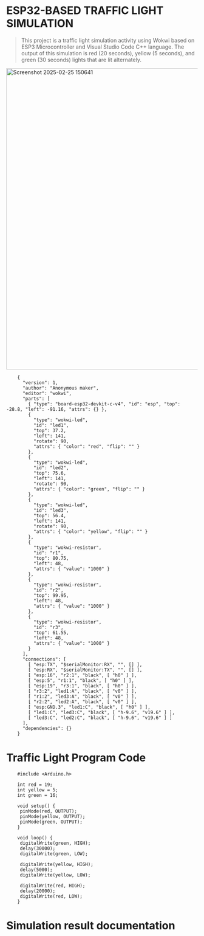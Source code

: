 # ESP32-BASED TRAFFIC LIGHT SIMULATION
> This project is a traffic light simulation activity using Wokwi based on ESP3 Microcontroller and Visual Studio Code C++ language. The output of this simulation is red (20 seconds), yellow (5 seconds), and green (30 seconds) lights that are lit alternately.
<img width="793" alt="Screenshot 2025-02-25 150641" src="https://github.com/user-attachments/assets/a621443e-530c-4da0-918e-8f6223e34724" />

        {
          "version": 1,
          "author": "Anonymous maker",
          "editor": "wokwi",
          "parts": [
            { "type": "board-esp32-devkit-c-v4", "id": "esp", "top": -28.8, "left": -91.16, "attrs": {} },
            {
              "type": "wokwi-led",
              "id": "led1",
              "top": 37.2,
              "left": 141,
              "rotate": 90,
              "attrs": { "color": "red", "flip": "" }
            },
            {
              "type": "wokwi-led",
              "id": "led2",
              "top": 75.6,
              "left": 141,
              "rotate": 90,
              "attrs": { "color": "green", "flip": "" }
            },
            {
              "type": "wokwi-led",
              "id": "led3",
              "top": 56.4,
              "left": 141,
              "rotate": 90,
              "attrs": { "color": "yellow", "flip": "" }
            },
            {
              "type": "wokwi-resistor",
              "id": "r1",
              "top": 80.75,
              "left": 48,
              "attrs": { "value": "1000" }
            },
            {
              "type": "wokwi-resistor",
              "id": "r2",
              "top": 99.95,
              "left": 48,
              "attrs": { "value": "1000" }
            },
            {
              "type": "wokwi-resistor",
              "id": "r3",
              "top": 61.55,
              "left": 48,
              "attrs": { "value": "1000" }
            }
          ],
          "connections": [
            [ "esp:TX", "$serialMonitor:RX", "", [] ],
            [ "esp:RX", "$serialMonitor:TX", "", [] ],
            [ "esp:16", "r2:1", "black", [ "h0" ] ],
            [ "esp:5", "r1:1", "black", [ "h0" ] ],
            [ "esp:19", "r3:1", "black", [ "h0" ] ],
            [ "r3:2", "led1:A", "black", [ "v0" ] ],
            [ "r1:2", "led3:A", "black", [ "v0" ] ],
            [ "r2:2", "led2:A", "black", [ "v0" ] ],
            [ "esp:GND.3", "led1:C", "black", [ "h0" ] ],
            [ "led1:C", "led3:C", "black", [ "h-9.6", "v19.6" ] ],
            [ "led3:C", "led2:C", "black", [ "h-9.6", "v19.6" ] ]
          ],
          "dependencies": {}
        }

# Traffic Light Program Code
        #include <Arduino.h> 
        
        int red = 19;
        int yellow = 5;
        int green = 16;
        
        void setup() {
         pinMode(red, OUTPUT);
         pinMode(yellow, OUTPUT);
         pinMode(green, OUTPUT);
        }
        
        void loop() {
         digitalWrite(green, HIGH);
         delay(30000);
         digitalWrite(green, LOW);
        
         digitalWrite(yellow, HIGH);
         delay(5000);
         digitalWrite(yellow, LOW);
        
         digitalWrite(red, HIGH);
         delay(20000);
         digitalWrite(red, LOW);
        }

# Simulation result documentation




